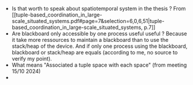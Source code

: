 - Is that worth to speak about spatiotemporal system in the thesis ? From [[tuple-based_coordination_in_large-scale_situated_systems.pdf#page=7&selection=6,0,6,51|tuple-based_coordination_in_large-scale_situated_systems, p.7]]
- Are blackboard only accessible by one process useful useful ? Because it take more ressources to maintain a blackboard than to use the stack/heap of the device. And if only one process using the blackboard, blackboard or stack/heap are equals (according to me, no source to verify my point).
- What means "Associated a tuple space with each space" (from meeting 15/10 2024)
- 